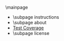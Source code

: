 \mainpage

* \subpage instructions
* \subpage about
* [Test Coverage]( coverage/index.html )
* \subpage license